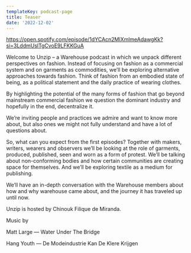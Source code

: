 ```yaml
---
templateKey: podcast-page
title: Teaser
date: '2022-12-02'
---
```

https://open.spotify.com/episode/1dYCAcn2MlXmlmeAdawgKk?si=3LddmUslTgCvoE9LFKKGuA

Welcome to Unzip – a Warehouse podcast in which we unpack different perspectives on fashion. Instead of focusing on fashion as a commercial system and on garments as commodities, we’ll be exploring alternative approaches towards fashion. Think of fashion from an embodied state of being, as a political statement and the daily practice of wearing clothes. 

By highlighting the potential of the many forms of fashion that go beyond mainstream commercial fashion we question the dominant industry and hopefully in the end, decentralize it.

We’re inviting people and practices we admire and want to know more about, but also ones we might not fully understand and have a lot of questions about. 

So, what can you expect from the first episodes? Together with makers, writers, wearers and observers we’ll be looking at the role of garments, produced, published, seen and worn as a form of protest. We’ll be talking about non-conforming bodies and how certain communities are creating space for themselves. And we’ll be exploring textile as a medium for publishing. 

We’ll have an in-depth conversation with the Warehouse members about how and why warehouse came about, and the journey it has traveled up until now. 



Unzip is hosted by Chinouk Filique de Miranda. 



Music by 

Matt Large — Water Under The Bridge 

Hang Youth — De Modeindustrie Kan De Klere Krijgen
